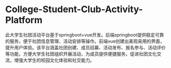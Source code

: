 # College-Student-Club-Activity-Platform
此大学生社团活动平台基于springboot+vue开发。后端springboot提供稳定可靠的服务，便于社团信息管理、活动安排等操作。前端vue创建出美观易用的界面，提升用户体验。该平台涵盖社团创建、成员招募、活动发布、报名参与、活动评价等功能，方便大学生社团组织开展活动，为成员提供便捷服务，促进社团文化交流，增强大学生的校园文化体验和社交能力。
